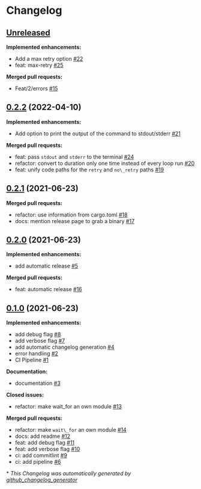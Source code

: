 # Changelog

## [Unreleased](https://github.com/mstruebing/waitz/tree/HEAD)

**Implemented enhancements:**

- Add a max retry option [\#22](https://github.com/mstruebing/waitz/issues/22)
- feat: max-retry [\#25](https://github.com/mstruebing/waitz/pull/25)

**Merged pull requests:**

- Feat/2/errors [\#15](https://github.com/mstruebing/waitz/pull/15)

## [0.2.2](https://github.com/mstruebing/waitz/tree/0.2.2) (2022-04-10)

**Implemented enhancements:**

- Add option to print the output of the command to stdout/stderr [\#21](https://github.com/mstruebing/waitz/issues/21)

**Merged pull requests:**

- feat: pass `stdout` and `stderr` to the terminal [\#24](https://github.com/mstruebing/waitz/pull/24)
- refactor: convert to duration only one time instead of every loop run [\#20](https://github.com/mstruebing/waitz/pull/20)
- feat: unify code paths for the `retry` and `no\_retry` paths [\#19](https://github.com/mstruebing/waitz/pull/19)

## [0.2.1](https://github.com/mstruebing/waitz/tree/0.2.1) (2021-06-23)

**Merged pull requests:**

- refactor: use information from cargo.toml [\#18](https://github.com/mstruebing/waitz/pull/18)
- docs: mention release page to grab a binary [\#17](https://github.com/mstruebing/waitz/pull/17)

## [0.2.0](https://github.com/mstruebing/waitz/tree/0.2.0) (2021-06-23)

**Implemented enhancements:**

- add automatic release [\#5](https://github.com/mstruebing/waitz/issues/5)

**Merged pull requests:**

- feat: automatic release [\#16](https://github.com/mstruebing/waitz/pull/16)

## [0.1.0](https://github.com/mstruebing/waitz/tree/0.1.0) (2021-06-23)

**Implemented enhancements:**

- add debug flag [\#8](https://github.com/mstruebing/waitz/issues/8)
- add verbose flag [\#7](https://github.com/mstruebing/waitz/issues/7)
- add automatic changelog generation [\#4](https://github.com/mstruebing/waitz/issues/4)
- error handling [\#2](https://github.com/mstruebing/waitz/issues/2)
- CI Pipeline [\#1](https://github.com/mstruebing/waitz/issues/1)

**Documentation:**

- documentation [\#3](https://github.com/mstruebing/waitz/issues/3)

**Closed issues:**

- refactor: make wait\_for an own module [\#13](https://github.com/mstruebing/waitz/issues/13)

**Merged pull requests:**

- refactor: make `wait\_for` an own module [\#14](https://github.com/mstruebing/waitz/pull/14)
- docs: add readme [\#12](https://github.com/mstruebing/waitz/pull/12)
- feat: add debug flag [\#11](https://github.com/mstruebing/waitz/pull/11)
- feat: add verbose flag [\#10](https://github.com/mstruebing/waitz/pull/10)
- ci: add commitlint [\#9](https://github.com/mstruebing/waitz/pull/9)
- ci: add pipeline [\#6](https://github.com/mstruebing/waitz/pull/6)



\* *This Changelog was automatically generated by [github_changelog_generator](https://github.com/github-changelog-generator/github-changelog-generator)*
